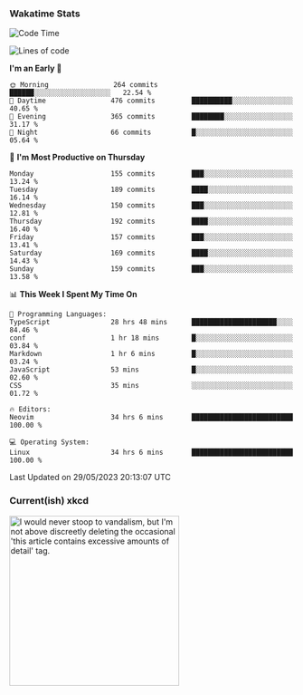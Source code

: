 ### Wakatime Stats
<!--START_SECTION:waka-->
![Code Time](http://img.shields.io/badge/Code%20Time-1%2C722%20hrs%2040%20mins-blue)

![Lines of code](https://img.shields.io/badge/From%20Hello%20World%20I%27ve%20Written-704.0%20thousand%20lines%20of%20code-blue)

**I'm an Early 🐤** 

```text
🌞 Morning                264 commits         ██████░░░░░░░░░░░░░░░░░░░   22.54 % 
🌆 Daytime                476 commits         ██████████░░░░░░░░░░░░░░░   40.65 % 
🌃 Evening                365 commits         ████████░░░░░░░░░░░░░░░░░   31.17 % 
🌙 Night                  66 commits          █░░░░░░░░░░░░░░░░░░░░░░░░   05.64 % 
```
📅 **I'm Most Productive on Thursday** 

```text
Monday                   155 commits         ███░░░░░░░░░░░░░░░░░░░░░░   13.24 % 
Tuesday                  189 commits         ████░░░░░░░░░░░░░░░░░░░░░   16.14 % 
Wednesday                150 commits         ███░░░░░░░░░░░░░░░░░░░░░░   12.81 % 
Thursday                 192 commits         ████░░░░░░░░░░░░░░░░░░░░░   16.40 % 
Friday                   157 commits         ███░░░░░░░░░░░░░░░░░░░░░░   13.41 % 
Saturday                 169 commits         ████░░░░░░░░░░░░░░░░░░░░░   14.43 % 
Sunday                   159 commits         ███░░░░░░░░░░░░░░░░░░░░░░   13.58 % 
```


📊 **This Week I Spent My Time On** 

```text
💬 Programming Languages: 
TypeScript               28 hrs 48 mins      █████████████████████░░░░   84.46 % 
conf                     1 hr 18 mins        █░░░░░░░░░░░░░░░░░░░░░░░░   03.84 % 
Markdown                 1 hr 6 mins         █░░░░░░░░░░░░░░░░░░░░░░░░   03.24 % 
JavaScript               53 mins             █░░░░░░░░░░░░░░░░░░░░░░░░   02.60 % 
CSS                      35 mins             ░░░░░░░░░░░░░░░░░░░░░░░░░   01.72 % 

🔥 Editors: 
Neovim                   34 hrs 6 mins       █████████████████████████   100.00 % 

💻 Operating System: 
Linux                    34 hrs 6 mins       █████████████████████████   100.00 % 
```


 Last Updated on 29/05/2023 20:13:07 UTC
<!--END_SECTION:waka-->

### Current(ish) xkcd
<a id="xkcd-a" title="I would never stoop to vandalism, but I'm not above discreetly deleting the occasional 'this article contains excessive amounts of detail' tag." href="https://www.xkcd.com" target="_blank">
        <img align="center" id="xkcd-img" src="https://imgs.xkcd.com/comics/wikipedia_article_titles.png" alt="I would never stoop to vandalism, but I'm not above discreetly deleting the occasional 'this article contains excessive amounts of detail' tag." height=300 />
</a>
